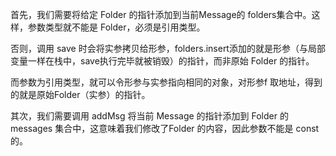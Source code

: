 首先，我们需要将给定 Folder 的指针添加到当前Message的 folders集合中。这样，参数类型就不能是 Folder，必须是引用类型。

否则，调用 save 时会将实参拷贝给形参，folders.insert添加的就是形参（与局部变量一样在栈中，save执行完毕就被销毁）的指针，而非原始 Folder 的指针。

而参数为引用类型，就可以令形参与实参指向相同的对象，对形参f 取地址，得到的就是原始Folder（实参）的指针。

其次，我们需要调用 addMsg 将当前 Message 的指针添加到 Folder 的 messages 集合中，这意味着我们修改了Folder 的内容，因此参数不能是 const的。

